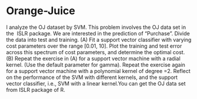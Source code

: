 # Orange-Juice
I analyze the OJ dataset by SVM. This problem involves the OJ data set in the  ISLR package. We are interested in the prediction
of “Purchase”. Divide the data into test and training. (A) Fit a support vector classifier with varying cost parameters over the
range [0.01, 10]. Plot the training and test error across this spectrum of cost parameters, and determine the optimal cost. (B)
Repeat the exercise in (A) for a support vector machine with a radial kernel. (Use the default parameter for gamma). Repeat the
exercise again for a support vector machine with a polynomial kernel of degree =2. Reflect on the performance of the SVM with 
different kernels, and the support vector classifier, i.e., SVM with a linear kernel.You can get the OJ data set from ISLR 
package of R.

